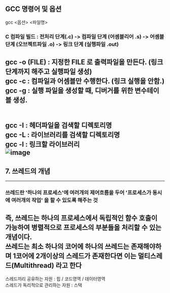 ## GCC 명령어 및 옵션
gcc <옵션> <파일명>   
### C 컴파일 빌드 : 전처리 단계(.c) -> 컴파일 단계 (어셈블리어 .s) -> 어셈블 단계 (오브젝트파일 .o) -> 링크 단계 (실행파일 .out)  
gcc -o (FILE) : 지정한 FILE 로 출력파일을 만든다. (링크 단계까지 해주고 실행파일 생성)  
gcc -c : 컴파일과 어셈블만 수행한다. (링크 실행을 안함.)  
gcc -g : 실행 파일을 생성할 때, 디버거를 위한 변수테이블 생성.  
<br>  
gcc -I : 헤더파일을 검색할 디렉토리명  
gcc -L : 라이브러리를 검색할 디렉토리명  
gcc -l : 링크할 라이브러리   
![image](https://user-images.githubusercontent.com/70988272/216768764-d6d49802-0876-4885-b57c-b152989e416a.png)
---

## 7. 쓰레드의 개념
---
### 쓰레드란 '하나의 프로세스'에 여러개의 제어흐름을 두어 '프로세스가 동시에 여러개의 작업' 을 할 수 있도록 해주는 것
즉, 쓰레드는 하나의 프로세스에서 독립적인 함수 호출이 가능하여 병렬적으로 프로세스의 부분들을 처리할 수 있는 개념이다.  
쓰레드는 최소 하나의 코어에 하나의 쓰레드는 존재해야하며 1코어에 2개이상의 스레드가 존재한다면 이는 멀티스레드(Multithread) 라고 한다  
---
스레드끼리 공유하는 자원 : 힙 / 코드영역 / 데이터영역  
스레드가 독리적으로 관리하는 자원 : 스택  
